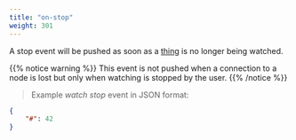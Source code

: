 ```yaml
---
title: "on-stop"
weight: 301
---
```


A stop event will be pushed as soon as a [thing](../../data-types/thing) is no longer being watched.

{{% notice warning %}}
This event is not pushed when a connection to a node is lost but only when watching is stopped by the user.
{{% /notice %}}

> Example *watch stop* event in JSON format:

```json
{
    "#": 42
}
```
